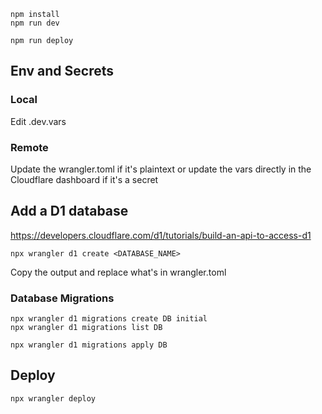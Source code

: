 ```
npm install
npm run dev
```

```
npm run deploy
```

## Env and Secrets


### Local

Edit .dev.vars

### Remote

Update the wrangler.toml if it's plaintext or update the vars directly in the Cloudflare dashboard if it's a secret

## Add a D1 database

https://developers.cloudflare.com/d1/tutorials/build-an-api-to-access-d1

```
npx wrangler d1 create <DATABASE_NAME>
```

Copy the output and replace what's in wrangler.toml

### Database Migrations

```
npx wrangler d1 migrations create DB initial
npx wrangler d1 migrations list DB
```

```
npx wrangler d1 migrations apply DB
```

## Deploy

```
npx wrangler deploy
```
